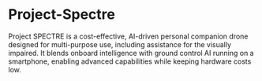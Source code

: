 # Project-Spectre
Project SPECTRE is a cost-effective, AI-driven personal companion drone designed for multi-purpose use, including assistance for the visually impaired. It blends onboard intelligence with ground control AI running on a smartphone, enabling advanced capabilities while keeping hardware costs low.
